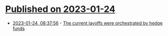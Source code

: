 # [Published on 2023-01-24](index.md)

* [2023-01-24, 08:37:56](https://news.ycombinator.com/item?id=34501085) - [The current layoffs were orchestrated by hedge funds](https://m6n.io/@fuzzychef/109740778756656452)

